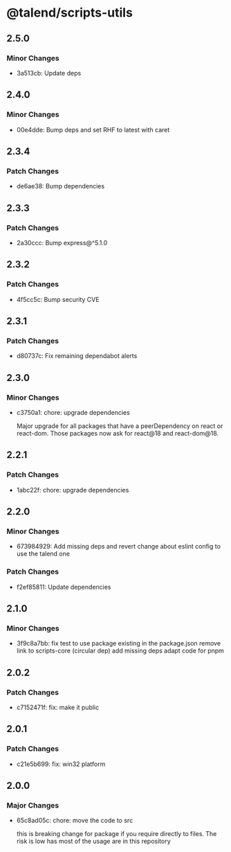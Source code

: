 # @talend/scripts-utils

## 2.5.0

### Minor Changes

- 3a513cb: Update deps

## 2.4.0

### Minor Changes

- 00e4dde: Bump deps and set RHF to latest with caret

## 2.3.4

### Patch Changes

- de6ae38: Bump dependencies

## 2.3.3

### Patch Changes

- 2a30ccc: Bump express@^5.1.0

## 2.3.2

### Patch Changes

- 4f5cc5c: Bump security CVE

## 2.3.1

### Patch Changes

- d80737c: Fix remaining dependabot alerts

## 2.3.0

### Minor Changes

- c3750a1: chore: upgrade dependencies

  Major upgrade for all packages that have a peerDependency on react or react-dom. Those packages now ask for react@18 and react-dom@18.

## 2.2.1

### Patch Changes

- 1abc22f: chore: upgrade dependencies

## 2.2.0

### Minor Changes

- 673984929: Add missing deps and revert change about eslint config to use the talend one

### Patch Changes

- f2ef85811: Update dependencies

## 2.1.0

### Minor Changes

- 3f9c8a7bb: fix test to use package existing in the package.json
  remove link to scripts-core (circular dep)
  add missing deps
  adapt code for pnpm

## 2.0.2

### Patch Changes

- c7152471f: fix: make it public

## 2.0.1

### Patch Changes

- c21e5b699: fix: win32 platform

## 2.0.0

### Major Changes

- 65c8ad05c: chore: move the code to src

  this is breaking change for package if you require directly to files. The risk is low has most of the usage are in this repository
